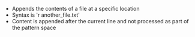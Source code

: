 - Appends the contents of a file at a specific location
- Syntax is 'r another_file.txt'
- Content is appended after the current line and not processed as part of the pattern space